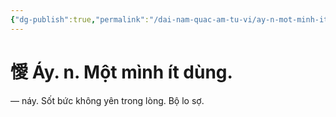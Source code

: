 ```yaml
---
{"dg-publish":true,"permalink":"/dai-nam-quac-am-tu-vi/ay-n-mot-minh-it-dung/","tags":["âm-vị-tự"],"created":"2025-08-15T14:51:52.723+07:00"}
---
```


# 懓 Áy. n. Một mình ít dùng.

— náy. Sốt bức không yên trong lòng. Bộ lo sợ.